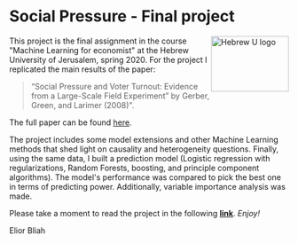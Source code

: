 # Social Pressure - Final project

<a><img src="https://mfa.gov.il/MFA/IsraelExperience/Experience2014/HUJI-LOGO.jpg" alt="Hebrew U logo" align="right" width="140" height="100" /></a>



This project is the final assignment in the course "Machine Learning for economist" at the Hebrew University of Jerusalem, spring 2020.
For the project I replicated the main results of the paper:
> “Social Pressure and Voter Turnout: Evidence from a Large-Scale Field Experiment” by Gerber, Green, and Larimer (2008)".


The full paper can be found [here](https://isps.yale.edu/sites/default/files/publication/2012/12/ISPS08-001.pdf).


The project includes some model extensions and other Machine Learning methods that shed light on causality and heterogeneity questions.
Finally, using the same data, I built a prediction model (Logistic regression with regularizations, Random Forests, boosting, and principle component algorithms).
The model's performance was compared to pick the best one in terms of predicting power. Additionally, variable importance analysis was made.

Please take a moment to read the project in the following **[link](https://raw.githack.com/elior631/Final-Project-ML/master/Social-Pressure.html)**. *Enjoy!*

Elior Bliah

